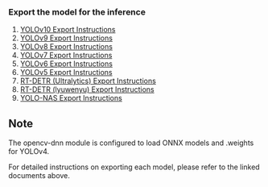 ### Export the model for the inference

1. [YOLOv10 Export Instructions](yolov10-export.md)
2. [YOLOv9 Export Instructions](yolov9-export.md)
3. [YOLOv8 Export Instructions](yolov8-export.md)
4. [YOLOv7 Export Instructions](yolov7-export.md)
5. [YOLOv6 Export Instructions](yolov6-export.md)
6. [YOLOv5 Export Instructions](yolov5-export.md)
7. [RT-DETR (Ultralytics) Export Instructions](rtdetr-ultralytics-export.md)
8. [RT-DETR (lyuwenyu) Export Instructions](rtdetr-lyuwenyu-export.md)
9. [YOLO-NAS Export Instructions](yolo-nas-export.md)

## Note
The opencv-dnn module is configured to load ONNX models and .weights for YOLOv4.

For detailed instructions on exporting each model, please refer to the linked documents above.
